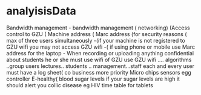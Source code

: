 # analyisisData
Bandwidth management  - bandwidth management ( networking) (Access control to GZU ( Machine address ( Marc address  (for security reasons  ( max of three users simultaneously -(if your machine is not registered to GZU wifi you may not access GZU wifi  -( if using phone or mobile use Marc address for the laptop - When recording or uploading anything confidential about students he or she must use wifi of GZU  use GZU wifi .... algorithms ..group users lectures.. students .. management...staff each and every user must have a log sheet( co business more priority  Micro chips sensors egg controller E-healthy( blood sugar levels if your sugar levels are high it should alert you  collic disease eg HIV time table for tablets
